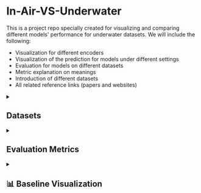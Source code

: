 # In-Air-VS-Underwater
This is a project repo specially created for visualizing and comparing different models' performance for underwater datasets. We will include the following:
- Visualization for different encoders
- Visualization of the prediction for models under different settings
- Evaluation for models on different datasets
- Metric explanation on meanings
- Introduction of different datasets
- All related reference links (papers and websites)

<details>

<summary><h2>Datasets</h2></summary>
### Underwater Datasets

#### FLSea Stereo Dataset(Note that this dataset had been proofed that is not usable due to bad image quality, calibration quality, depth quality
- **Size**: Comprises 4 distinct stereo subsets with each subset containing thousands of image pairs, totaling over 7337(3803+2362+867+305) synchronized stereo image pairs. The dataset ptovides both RGB images and dense depth maps.
- **Issues**: The distribution of the subset is pretty skew, as it contains two extreme small subsets(smaller than 1000), and the total number of samples is quite small to be directly used for training and finetuning. On the other hand, depth maps were generated based on SFM techniques, so it contains large missing parts within the depth maps. The most important issue is that it is not a close-up dataset as expected.
- **Content**: Consists of high-resolution RGB underwater images acquired in shallow Mediterranean waters near Israel. Each stereo pair is accompanied by detailed calibration data—including intrinsic and extrinsic camera parameters—and ground truth depth maps generated using photogrammetry. The dataset features diverse underwater scenes showcasing coral reefs, marine flora and fauna, and various natural and man-made structures.
- **Purpose**: Designed to support research in underwater computer vision tasks such as depth estimation, 3D reconstruction, visual odometry, SLAM, obstacle detection, and autonomous underwater navigation. We decide to use it for accessing understandbility of the model for underwater rather than understandbility for close-up scenes.
- **Source**: [FLSea Dataset Publication](https://arxiv.org/abs/2302.12772) | [GTS.AI FLSea Stereo Dataset](https://gts.ai/dataset-download/flsea-stereo-dataset/)
- **Sample Images**:
  
<table>
  <tr>
    <td align="center">First Subset, img id 000006 left</td>
    <td align="center">First Subset, img id 000006 right</td>
    <td align="center">First Subset, img id 000006 absolute left depth</td>
    <td align="center">First Subset, img id 000006 normalized left depth</td>
  </tr>
  <tr>
    <td align="center"><img src="images/01_000006_L.png" alt="First Subset, img id 000006 left" width="400"/></td>
    <td align="center"><img src="images/01_000006_R.png" alt="First Subset, img id 000006 right" width="400"/></td>
    <td align="center"><img src="images/LFT_01_000006_abs_depth.png" alt="First Subset, img id 000006 left" width="400"/></td>
    <td align="center"><img src="images/LFT_01_000006_abs_depth_colored_pure.png" alt="First Subset, img id 000006 right" width="400"/></td>
  </tr>
</table>
#### SQUID — Stereo Quantitative Underwater Image Dataset (Ambient Forward-Looking)

* **Size**: **57** synchronized stereo pairs from four Israeli sites—**Katzaa** (15 pairs, 10–15 m), **Satil** (8 pairs, 20–30 m), **Nachsholim** (13 pairs, 3–6 m), **Mikhmoret** (21 pairs, 10–12 m). Release includes **RAW/TIF** images, **camera calibration files**, and **stereo-derived distance maps**. 
* **Issues**: Small overall scale and site imbalance (15/8/13/21) make it better suited for **quantitative evaluation** than large-scale training/finetuning; stereo-derived distances can have limited coverage in texture-poor/occluded regions. *(Assessment based on dataset composition and its evaluation-oriented materials.)* 
* **Content**: Natural **ambient-light**, **forward-looking** underwater scenes spanning tropical (Red Sea) and temperate (Mediterranean) waters; in-scene **color charts** support color-constancy evaluation; each sample includes a **true distance map** computed from stereo. 

* **Purpose**: Designed primarily for **quantitative evaluation of single-image underwater color restoration** using stereo distances as reference; also useful for small-scale analysis of stereo/depth feasibility across water types. Official materials provide a paper, dataset splits, and **evaluation code**.

* **Source**: [Publication (arXiv)](https://arxiv.org/abs/1811.01343) | [Dataset Page](https://csms.haifa.ac.il/profiles/tTreibitz/datasets/ambient_forwardlooking/index.html) | [Evaluation Code (GitHub)](https://github.com/danaberman/underwater-hl)

* **Sample Images**:

<table>
  <tr>
    <td align="center">Site: Katzaa — Left</td>
    <td align="center">Site: Katzaa — Right</td>
    <td align="center">True Distance(left)</td>
    <td align="center">True Distance(right, lower quality)</td>
  </tr>
  <tr>
    <td align="center"><img src="images/000000limg.png" alt="Katzaa example left" width="400"/></td>
    <td align="center"><img src="images/000000rimg.png" alt="Katzaa example right" width="400"/></td>
    <td align="center"><img src="images/000000l.png" alt="True Distance(left)" width="400"/></td>
    <td align="center"><img src="images/000000r.png" alt="True Distance(right, lower quality)" width="400"/></td>
  </tr>
</table>



### In-Air Stereo Datasets
#### TartanAir (A Dataset to Push the Limits of Visual SLAM)
- **Size**: Approximately 1 million frames (around 4 TB of data) collected from 1037 long motion sequences. It provides left and right RGB image pairs and corresponding depth maps. It also provides pose of the given cameras which may be useful in the future. 
- **Issue**: Similarly, the depth range of Tartan-Air is still too large. For exmaple, the given sample shown below is of 1.94~77.81 meters.
- **Content**: Multi-modal sensor data captured in photo-realistic simulated environments using Unreal Engine and AirSim. Includes synchronized stereo RGB images, depth maps, segmentation labels, optical flow, LiDAR point clouds, and precise camera poses under diverse conditions such as varying lighting, weather, and dynamic scenes. This dataset is much more larger than the FlSEA dataset mentioned above, which has already shown with good performance of monocular depth estimzatin for underwater environment. In other words, it could be used for training some SOTA models from scratch or doing funtuning.
- **Purpose**: To serve as a challenging benchmark for advancing Visual SLAM and robot navigation algorithms by providing extensive, diverse, and high-fidelity data that mimics real-world complexities.
- **Source**: [TartanAir Dataset Website](http://theairlab.org/tartanair-dataset/) | [Paper](https://arxiv.org/abs/2003.14338)
<span style="color:red">Note that it contains several subsets for underwater environment.</span>
- **Note that it contains several subsets for underwater environment.**
- **Sample Images**:
  
<table>
  <tr>
    <td align="center">amusement, Easy, P001, id000000, left</td>
    <td align="center">amusement, Easy, P001, id000000, right</td>
    <td align="center">amusement, Easy, P001, id000000, left absolute depth</td>
    <td align="center">amusement, Easy, P001, id000000, normalized left depth</td>
  </tr>
  <tr>
    <td align="center"><img src="images/000000_left.png" alt="First Subset, img id 000006 left" width="400"/></td>
    <td align="center"><img src="images/000000_right.png" alt="First Subset, img id 000006 right" width="400"/></td>
    <td align="center"><img src="images/000000_left_depth_raw.png" alt="First Subset, img id 000006 left" width="400"/></td>
    <td align="center"><img src="images/000000_left_depth_norm_color.png" alt="First Subset, img id 000006 right" width="400"/></td>
  </tr>
</table>

#### ScanNet
- **Size**: 1513 scanned indoor scenes with over 2.5 million RGB-D frames. Compared with Tartan-Air, the previous one mainly forcusing on out-door scenes and ScanNet focus more on in-door world, which is more likely to satisfied our close-up settings. The depth maps could be rendered into 16-bit png format, which scale is of millimeter. The sample shown beloew is of depth range 1159mm~3763mm(within 4m)
- **Content**: Rich indoor scene data captured with RGB-D sensors, including RGB images, depth maps, and 3D reconstructed meshes. Each scan is accompanied by detailed semantic annotations for objects and surfaces. 
- **Issues**: ScanNet does not originally provide stereo pairs, but it provides the trajectory of the camera, which is more limited. Besides, it would be a good source for unrectified stereo depth/disparity estimation. The depth maps also got missing values which is shown below(the missing proportion is smaller than FlSEA).
- **Purpose**: To facilitate research in 3D reconstruction, semantic segmentation, object recognition, and overall scene understanding in complex indoor environments.
- **Source**: [Project Website](http://www.scan-net.org/) | [Paper](https://arxiv.org/abs/1702.04405)
- **Sample Images**:
  
<table>
  <tr>
    <td align="center">scene0370_00, id0, the first frame</td>
    <td align="center">scene0370_00, id100, the thrid frame</td>
    <td align="center">scene0370_00, id0 16-bit depth</td>
    <td align="center">scene0370_00, id0 8-bit</td>
    <td align="center">scene0370_00, id0 normalized depth</td>
  </tr>
  <tr>
    <td align="center"><img src="images/0.jpg" alt="First Subset, img id 000006 left" width="400"/></td>
    <td align="center"><img src="images/100.jpg" alt="First Subset, img id 000006 left" width="400"/></td>
    <td align="center"><img src="images/0.png" alt="First Subset, img id 000006 right" width="400"/></td>
    <td align="center"><img src="images/0_depth_raw.png" alt="First Subset, img id 000006 left" width="400"/></td>
    <td align="center"><img src="images/0_colored_pure.png" alt="First Subset, img id 000006 right" width="400"/></td>
  </tr>
</table>


#### Middlebury Stereo Dataset
- **Size**: Approximately 8–15 high-resolution stereo image pairs, with the overall data volume typically under 1 GB.
- **Content**: Consists of rectified stereo RGB image pairs captured in controlled indoor settings, each accompanied by dense and accurate ground truth disparity maps (which can be converted to depth information using camera calibration parameters).
- **Purpose**: Serves as a classical benchmark for stereo matching and depth estimation algorithms, enabling precise evaluation of disparity calculation and 3D reconstruction methods.
- **Source**: [Middlebury Stereo Benchmark](https://vision.middlebury.edu/stereo/)
- **Samples**:
  This dataset only got a few samples, which could be directly preview online.
#### Others:
- [Scene Flow](https://lmb.informatik.uni-freiburg.de/resources/datasets/SceneFlowDatasets.en.html)
- [Falling Things](https://research.nvidia.com/publication/2018-06_Falling-Things)
- [HR-VS](https://drive.google.com/file/d/1SgEIrH_IQTKJOToUwR1rx4-237sThUqX/view)
- [CREStereo Dataset](https://github.com/megvii-research/CREStereo/blob/master/dataset_download.sh)
- [InStereo2K](https://github.com/YuhuaXu/StereoDataset)
- [Middlebury](https://vision.middlebury.edu/stereo/data/)
- [Sintel Stereo](http://sintel.is.tue.mpg.de/stereo)
- [ETH3D](https://www.eth3d.net/datasets#low-res-two-view-training-data)
Here we did not introduce KITTI series datasets as they are really well known.

### In-Air Table-Top Datasets
#### StereOBJ-1M (Large-scale Stereo Image Dataset for 6D Object Pose Estimation)
- **Size**: Over 393K stereo image frames and more than 1.5M 6D pose annotations, collected from 182 scenes across 11 different environments. It is a table-top pose estimation dataset, which would be a good choice for accessing the performance for close-up environment.
- **Content**: Stereo RGB images capturing 18 diverse objects—including symmetric, transparent, and reflective items—under challenging conditions such as occlusion, specularity, and varying illumination. Each image is fully annotated with accurate 6D object pose data, along with instance masks and bounding boxes.
- **Issues**: This dataset does not originally provide ground truth depth, which would be a challenge to train supervised models and doing evaluatio on unsupervised models. As most unsupervised models still doing evaluation on groud truth depth. The stereo pairs are stored in a single image.
- **Purpose**: Designed to advance research in 6D object pose estimation by providing a large-scale, challenging benchmark that addresses common real-world issues like transparency, occlusion, and environmental variations in stereo imagery.
- **Source**: [arXiv:2109.10115](https://arxiv.org/abs/2109.10115) | [Project Website](https://sites.google.com/view/stereobj-1m)
- **Sample Images**:
  
<table>
  <tr>
    <td align="center"><img src="images/562eec275ab81985045d2b5ebfacc5c.jpg" alt="First Subset, img id 000006 left" width="400"/></td>
    <td align="center"><img src="images/711e2bf7950c55f37104332a4b09081.jpg" alt="First Subset, img id 000006 left" width="400"/></td>
  </tr>
</table>

#### STIOS Dataset (Stereo Instances on Surfaces)
- **Size**: The dataset comprises a large collection of high-resolution stereo image pairs; exact numbers can be found on the official webpage, but it typically contains on the order of hundreds to thousands of stereo pairs. It contains two similar subset that capture the same scene with two different cameras. We could regarded as the same. In each subset, there are 8 different scenes with 24 different stereo images each. Besides, the dataset is of table-top settings.
- **Content**: This dataset features high-quality stereo RGB images captured from various surfaces in diverse environments. Each stereo pair is accompanied by detailed annotations including object instance segmentation masks and, where available, depth information, targeting challenging conditions such as occlusion, transparency, and specular reflections. In summary, it contains normals, pcd, depth, RGB, and instanca annotations.
- **Issues**: The overall dataset size is the smallest one up to know, which is only able to use it for accessing the performance of the model(testing only)
- **Purpose**: Designed to advance research in stereo vision, object instance segmentation, and 6D object pose estimation, the STIOS dataset provides a challenging benchmark for developing and evaluating algorithms under real-world conditions.
- **Source**: [Dataset Website](https://www.dlr.de/en/rm/research/publications-and-downloads/datasets/stereoinstancesonsurfaces)
- **Sample Images**:
  <table>
  <tr>
    <td align="center">left image</td>
    <td align="center">right image</td>
    <td align="center">depth map</td>
    <td align="center">pcd map</td>
    <td align="center">normals map</td>
  </tr>
  <tr>
    <td align="center"><img src="images/15b4fee0c421c0520b06d07e474247b.png" alt="First Subset, img id 000006 left" width="400"/></td>
    <td align="center"><img src="images/b28c9aa03bdab0743ab662306387a55.png" alt="First Subset, img id 000006 left" width="400"/></td>
    <td align="center"><img src="images/99bc389f7d8470c15e1db0d1782da20.png" alt="First Subset, img id 000006 right" width="400"/></td>
    <td align="center"><img src="images/a6f636a51592bfe61e01d73e6bd205d.png" alt="First Subset, img id 000006 left" width="400"/></td>
    <td align="center"><img src="images/8d0a71afb047aaf03d4d5bc969bd589.png" alt="First Subset, img id 000006 right" width="400"/></td>
  </tr>
</table>
</details>

<details>

<summary><h2>Evaluation Metrics</h2></summary>
This section describes the evaluation metrics used to assess the performance of depth estimation and stereo matching algorithms.
Besides, during evaluation, we may only evaluate areas that got non-zero groud turth or within a specific value range in order to aviod make evaluation on meaningless areas and raise with high bias due to ground truth abnormal distribution.
For exmaple, we may only evaluate the metrics that within 5m, and masked the rest of the image.
### Standard Depth Metrics

Our evaluation follows standard metrics used in depth estimation literature:

| Metric | Description | Formula | Better | Meaning |
|--------|-------------|---------|--------|---------|
| abs_rel | Absolute Relative Error | $\frac{1}{N} \sum_{i=1}^{N} \frac{\|d_i - \hat{d}_i\|}{\hat{d}_i}$ | Lower | Measures the average relative depth error, normalized by the true depth. Less sensitive to errors in far regions compared to absolute metrics. |
| sq_rel | Squared Relative Error | $\frac{1}{N} \sum_{i=1}^{N} \frac{\|d_i - \hat{d}_i\|^2}{\hat{d}_i}$ | Lower | Emphasizes larger depth errors by squaring the difference. Particularly sensitive to outliers and severe estimation errors. |
| rms | Root Mean Squared Error | $\sqrt{\frac{1}{N} \sum_{i=1}^{N} \|d_i - \hat{d}_i\|^2}$ | Lower | Measures the average magnitude of depth errors in metric units (e.g., meters). Gives higher weight to larger errors. |
| log_rms | Log Root Mean Squared Error | $\sqrt{\frac{1}{N} \sum_{i=1}^{N} \|\log(d_i) - \log(\hat{d}_i)\|^2}$ | Lower | Measures errors in logarithmic space, making it more sensitive to depth errors in close regions while being more tolerant to errors in distant regions. |
| a1 | Threshold Accuracy (delta < 1.25) | $\%$ of $\max(\frac{d_i}{\hat{d}_i}, \frac{\hat{d}_i}{d_i}) < 1.25$ | Higher | Percentage of pixels where the relative error is within 25%. Indicates high-quality depth predictions. |
| a2 | Threshold Accuracy (delta < 1.25²) | $\%$ of $\max(\frac{d_i}{\hat{d}_i}, \frac{\hat{d}_i}{d_i}) < 1.25^2$ | Higher | Percentage of pixels where the relative error is within 56.25%. Provides a more relaxed accuracy measure. |
| a3 | Threshold Accuracy (delta < 1.25³) | $\%$ of $\max(\frac{d_i}{\hat{d}_i}, \frac{\hat{d}_i}{d_i}) < 1.25^3$ | Higher | Percentage of pixels where the relative error is within 95.31%. Identifies regions with significant errors. |
| scale | Scaling Factor | $\text{median}(\hat{d}) / \text{median}(d)$ | - | The ratio used to align prediction and ground truth depths for scale-ambiguous methods (like monocular depth estimation). Not a performance metric but used for analysis. |

where $d_i$ is the predicted depth and $\hat{d}_i$ is the ground truth depth.

### Stereo-Specific Metrics
Note that for stereo matching, we could also use those depth metrics mentioned above, just modify it into comparision between disparity will be enough.
For evaluating stereo matching algorithms, we include:

| Metric     | Description                   | Formula                                                                                                            | Better | Meaning                                                                                                                                                          |
| ---------- | ----------------------------- | ------------------------------------------------------------------------------------------------------------------ | ------ | ---------------------------------------------------------------------------------------------------------------------------------------------------------------- |
| EPE-all    | End-Point Error               | \$\frac{1}{N} \sum\_{i=1}^{N} \|disp\_i - \hat{disp}\_i\|\$                                                        | Lower  | Average absolute disparity error in pixels. Directly measures the accuracy of disparity estimation without converting to depth.                                  |
| >3px Error(bad3) | Absolute Disparity Error Rate | \$%\$ of pixels where $\|disp\_i - \hat{disp}\_i\| > 3\$                                                           | Lower  | Percentage of pixels whose disparity error exceeds 3 pixels. A widely used absolute-threshold error metric in stereo evaluation.                                 |
| D1-all     | Disparity Error Rate          | \$%\$ of pixels where $\|disp\_i - \hat{disp}\_i\| > 3\$ AND $\|disp\_i - \hat{disp}\_i\| / \hat{disp}\_i > 0.05\$ | Lower  | Percentage of pixels with "significant" disparity errors (>3px absolute **and** >5% relative). This is the standard error metric for the KITTI Stereo benchmark. |


### Image Synthesis Metrics

For evaluating image reconstruction quality:

| Metric | Description | Formula | Better | Meaning |
|--------|-------------|---------|--------|---------|
| PSNR | Peak Signal-to-Noise Ratio | $20 \cdot \log_{10}\left(\frac{MAX_I}{\sqrt{MSE}}\right)$ | Higher | Measures the ratio between the maximum possible signal power and the noise power. Higher values indicate better quality. Generally, values above 30dB indicate good reconstruction. |
| SSIM | Structural Similarity Index | $\frac{(2\mu_x\mu_y + C_1)(2\sigma_{xy} + C_2)}{(\mu_x^2 + \mu_y^2 + C_1)(\sigma_x^2 + \sigma_y^2 + C_2)}$ | Higher | Measures the perceived similarity between images by considering luminance, contrast, and structure. Values range from 0 to 1, with 1 indicating perfect similarity. More aligned with human perception than PSNR. |
| photo_rmse | Photometric RMSE | $\sqrt{\frac{1}{N} \sum_{i=1}^{N} \|I_i - \hat{I}_i\|^2}$ | Lower | Root mean squared error between pixel values in the reconstructed and ground truth images. Directly measures pixel-wise accuracy of image reconstruction. |

where $I_i$ is the reconstructed image and $\hat{I}_i$ is the ground truth image.


</details>



<details>
<summary><h2>📊 Baseline Visualization</h2></summary>
TartanAir Underwater Visualization (Zero-shot)
<div style="overflow-x: auto; position: relative;">
<table>
<thead>
<tr>
<th rowspan="2" align="center" style="position: sticky; left: 0; z-index: 10; background: white;">Sample Images<br>(Left | Right | GT)</th>
<th colspan="3" align="center">Foundation Stereo</th>
<th colspan="3" align="center">Stereo Anywhere</th>
<th colspan="3" align="center">Selective Raft</th>
<th colspan="3" align="center">Selective IGEV</th>
<th colspan="3" align="center">IGEV++</th>
<th colspan="3" align="center">Raft Stereo</th>
<th colspan="3" align="center">Tiodepth</th>
<th colspan="3" align="center">Unimatch</th>
<th colspan="3" align="center">AAnet</th>
<th colspan="3" align="center">PSMNet</th>
</tr>
<tr>
<th align="center">Training Dataset</th>
<th align="center">Pred Disparity<br>(Inverse Depth)</th>
<th align="center">Error Map</th>
<th align="center">Training Dataset</th>
<th align="center">Pred Disparity<br>(Inverse Depth)</th>
<th align="center">Error Map</th>
<th align="center">Training Dataset</th>
<th align="center">Pred Disparity<br>(Inverse Depth)</th>
<th align="center">Error Map</th>
<th align="center">Training Dataset</th>
<th align="center">Pred Disparity<br>(Inverse Depth)</th>
<th align="center">Error Map</th>
<th align="center">Training Dataset</th>
<th align="center">Pred Disparity<br>(Inverse Depth)</th>
<th align="center">Error Map</th>
<th align="center">Training Dataset</th>
<th align="center">Pred Disparity<br>(Inverse Depth)</th>
<th align="center">Error Map</th>
<th align="center">Training Dataset</th>
<th align="center">Pred Disparity<br>(Inverse Depth)</th>
<th align="center">Error Map</th>
<th align="center">Training Dataset</th>
<th align="center">Pred Disparity<br>(Inverse Depth)</th>
<th align="center">Error Map</th>
<th align="center">Training Dataset</th>
<th align="center">Pred Disparity<br>(Inverse Depth)</th>
<th align="center">Error Map</th>
<th align="center">Training Dataset</th>
<th align="center">Pred Disparity<br>(Inverse Depth)</th>
<th align="center">Error Map</th>
</tr>
</thead>
<tbody>
<tr>
<td align="center" style="position: sticky; left: 0; z-index: 10; background: white;">
<b>Sample_001</b><br>
<img src="images/000000_left.png" width="80" title="Left Image">
<img src="images/000000_left.png" width="80" title="Right Image">
<img src="images/000000_left.png" width="80" title="GT Disparity">
</td>
<td align="center">CREStereo</td>
<td align="center"><img src="assets/tartanair/sample_001/foundation_stereo_pred.png" width="100"></td>
<td align="center"><img src="assets/tartanair/sample_001/foundation_stereo_error.png" width="100"></td>
<td align="center">MiDaS</td>
<td align="center"><img src="assets/tartanair/sample_001/stereo_anywhere_pred.png" width="100"></td>
<td align="center"><img src="assets/tartanair/sample_001/stereo_anywhere_error.png" width="100"></td>
<td align="center">SceneFlow</td>
<td align="center"><img src="assets/tartanair/sample_001/selective_raft_pred.png" width="100"></td>
<td align="center"><img src="assets/tartanair/sample_001/selective_raft_error.png" width="100"></td>
<td align="center">SceneFlow</td>
<td align="center"><img src="assets/tartanair/sample_001/selective_igev_pred.png" width="100"></td>
<td align="center"><img src="assets/tartanair/sample_001/selective_igev_error.png" width="100"></td>
<td align="center">SceneFlow</td>
<td align="center"><img src="assets/tartanair/sample_001/igev_pp_pred.png" width="100"></td>
<td align="center"><img src="assets/tartanair/sample_001/igev_pp_error.png" width="100"></td>
<td align="center">SceneFlow</td>
<td align="center"><img src="assets/tartanair/sample_001/raft_stereo_pred.png" width="100"></td>
<td align="center"><img src="assets/tartanair/sample_001/raft_stereo_error.png" width="100"></td>
<td align="center">SceneFlow+KITTI</td>
<td align="center"><img src="assets/tartanair/sample_001/tiodepth_pred.png" width="100"></td>
<td align="center"><img src="assets/tartanair/sample_001/tiodepth_error.png" width="100"></td>
<td align="center">SceneFlow</td>
<td align="center"><img src="assets/tartanair/sample_001/unimatch_pred.png" width="100"></td>
<td align="center"><img src="assets/tartanair/sample_001/unimatch_error.png" width="100"></td>
<td align="center">SceneFlow</td>
<td align="center"><img src="assets/tartanair/sample_001/aanet_pred.png" width="100"></td>
<td align="center"><img src="assets/tartanair/sample_001/aanet_error.png" width="100"></td>
<td align="center">SceneFlow</td>
<td align="center"><img src="assets/tartanair/sample_001/psmnet_pred.png" width="100"></td>
<td align="center"><img src="assets/tartanair/sample_001/psmnet_error.png" width="100"></td>
</tr>
<tr>
<td align="center" style="position: sticky; left: 0; z-index: 10; background: white;">
<b>Sample_002</b><br>
<img src="assets/tartanair/sample_002/left.png" width="80" title="Left Image">
<img src="assets/tartanair/sample_002/right.png" width="80" title="Right Image">
<img src="assets/tartanair/sample_002/gt.png" width="80" title="GT Disparity">
</td>
<td align="center">CREStereo</td>
<td align="center"><img src="assets/tartanair/sample_002/foundation_stereo_pred.png" width="100"></td>
<td align="center"><img src="assets/tartanair/sample_002/foundation_stereo_error.png" width="100"></td>
<td align="center">MiDaS</td>
<td align="center"><img src="assets/tartanair/sample_002/stereo_anywhere_pred.png" width="100"></td>
<td align="center"><img src="assets/tartanair/sample_002/stereo_anywhere_error.png" width="100"></td>
<td align="center">SceneFlow</td>
<td align="center"><img src="assets/tartanair/sample_002/selective_raft_pred.png" width="100"></td>
<td align="center"><img src="assets/tartanair/sample_002/selective_raft_error.png" width="100"></td>
<td align="center">SceneFlow</td>
<td align="center"><img src="assets/tartanair/sample_002/selective_igev_pred.png" width="100"></td>
<td align="center"><img src="assets/tartanair/sample_002/selective_igev_error.png" width="100"></td>
<td align="center">SceneFlow</td>
<td align="center"><img src="assets/tartanair/sample_002/igev_pp_pred.png" width="100"></td>
<td align="center"><img src="assets/tartanair/sample_002/igev_pp_error.png" width="100"></td>
<td align="center">SceneFlow</td>
<td align="center"><img src="assets/tartanair/sample_002/raft_stereo_pred.png" width="100"></td>
<td align="center"><img src="assets/tartanair/sample_002/raft_stereo_error.png" width="100"></td>
<td align="center">SceneFlow+KITTI</td>
<td align="center"><img src="assets/tartanair/sample_002/tiodepth_pred.png" width="100"></td>
<td align="center"><img src="assets/tartanair/sample_002/tiodepth_error.png" width="100"></td>
<td align="center">SceneFlow</td>
<td align="center"><img src="assets/tartanair/sample_002/unimatch_pred.png" width="100"></td>
<td align="center"><img src="assets/tartanair/sample_002/unimatch_error.png" width="100"></td>
<td align="center">SceneFlow</td>
<td align="center"><img src="assets/tartanair/sample_002/aanet_pred.png" width="100"></td>
<td align="center"><img src="assets/tartanair/sample_002/aanet_error.png" width="100"></td>
<td align="center">SceneFlow</td>
<td align="center"><img src="assets/tartanair/sample_002/psmnet_pred.png" width="100"></td>
<td align="center"><img src="assets/tartanair/sample_002/psmnet_error.png" width="100"></td>
</tr>
<tr>
<td align="center" style="position: sticky; left: 0; z-index: 10; background: white;">
<b>Sample_003</b><br>
<img src="assets/tartanair/sample_003/left.png" width="80" title="Left Image">
<img src="assets/tartanair/sample_003/right.png" width="80" title="Right Image">
<img src="assets/tartanair/sample_003/gt.png" width="80" title="GT Disparity">
</td>
<td align="center">CREStereo</td>
<td align="center"><img src="assets/tartanair/sample_003/foundation_stereo_pred.png" width="100"></td>
<td align="center"><img src="assets/tartanair/sample_003/foundation_stereo_error.png" width="100"></td>
<td align="center">MiDaS</td>
<td align="center"><img src="assets/tartanair/sample_003/stereo_anywhere_pred.png" width="100"></td>
<td align="center"><img src="assets/tartanair/sample_003/stereo_anywhere_error.png" width="100"></td>
<td align="center">SceneFlow</td>
<td align="center"><img src="assets/tartanair/sample_003/selective_raft_pred.png" width="100"></td>
<td align="center"><img src="assets/tartanair/sample_003/selective_raft_error.png" width="100"></td>
<td align="center">SceneFlow</td>
<td align="center"><img src="assets/tartanair/sample_003/selective_igev_pred.png" width="100"></td>
<td align="center"><img src="assets/tartanair/sample_003/selective_igev_error.png" width="100"></td>
<td align="center">SceneFlow</td>
<td align="center"><img src="assets/tartanair/sample_003/igev_pp_pred.png" width="100"></td>
<td align="center"><img src="assets/tartanair/sample_003/igev_pp_error.png" width="100"></td>
<td align="center">SceneFlow</td>
<td align="center"><img src="assets/tartanair/sample_003/raft_stereo_pred.png" width="100"></td>
<td align="center"><img src="assets/tartanair/sample_003/raft_stereo_error.png" width="100"></td>
<td align="center">SceneFlow+KITTI</td>
<td align="center"><img src="assets/tartanair/sample_003/tiodepth_pred.png" width="100"></td>
<td align="center"><img src="assets/tartanair/sample_003/tiodepth_error.png" width="100"></td>
<td align="center">SceneFlow</td>
<td align="center"><img src="assets/tartanair/sample_003/unimatch_pred.png" width="100"></td>
<td align="center"><img src="assets/tartanair/sample_003/unimatch_error.png" width="100"></td>
<td align="center">SceneFlow</td>
<td align="center"><img src="assets/tartanair/sample_003/aanet_pred.png" width="100"></td>
<td align="center"><img src="assets/tartanair/sample_003/aanet_error.png" width="100"></td>
<td align="center">SceneFlow</td>
<td align="center"><img src="assets/tartanair/sample_003/psmnet_pred.png" width="100"></td>
<td align="center"><img src="assets/tartanair/sample_003/psmnet_error.png" width="100"></td>
</tr>
</tbody>
</table>
</div>


SQUID Visualization (Zero-shot)
<table>
<thead>
<tr>
<th rowspan="2" align="center">Sample Name</th>
<th colspan="3" align="center">Foundation Stereo</th>
<th colspan="3" align="center">Stereo Anywhere</th>
<th colspan="3" align="center">Selective Raft</th>
<th colspan="3" align="center">Selective IGEV</th>
<th colspan="3" align="center">IGEV++</th>
<th colspan="3" align="center">Raft Stereo</th>
<th colspan="3" align="center">Tiodepth</th>
<th colspan="3" align="center">Unimatch</th>
<th colspan="3" align="center">AAnet</th>
<th colspan="3" align="center">PSMNet</th>
</tr>
<tr>
<th align="center">Training Dataset</th>
<th align="center">Left Disparity<br>(Inverse Depth)</th>
<th align="center">GT Disparity<br>(Inverse Depth)</th>
<th align="center">Training Dataset</th>
<th align="center">Left Disparity<br>(Inverse Depth)</th>
<th align="center">GT Disparity<br>(Inverse Depth)</th>
<th align="center">Training Dataset</th>
<th align="center">Left Disparity<br>(Inverse Depth)</th>
<th align="center">GT Disparity<br>(Inverse Depth)</th>
<th align="center">Training Dataset</th>
<th align="center">Left Disparity<br>(Inverse Depth)</th>
<th align="center">GT Disparity<br>(Inverse Depth)</th>
<th align="center">Training Dataset</th>
<th align="center">Left Disparity<br>(Inverse Depth)</th>
<th align="center">GT Disparity<br>(Inverse Depth)</th>
<th align="center">Training Dataset</th>
<th align="center">Left Disparity<br>(Inverse Depth)</th>
<th align="center">GT Disparity<br>(Inverse Depth)</th>
<th align="center">Training Dataset</th>
<th align="center">Left Disparity<br>(Inverse Depth)</th>
<th align="center">GT Disparity<br>(Inverse Depth)</th>
<th align="center">Training Dataset</th>
<th align="center">Left Disparity<br>(Inverse Depth)</th>
<th align="center">GT Disparity<br>(Inverse Depth)</th>
<th align="center">Training Dataset</th>
<th align="center">Left Disparity<br>(Inverse Depth)</th>
<th align="center">GT Disparity<br>(Inverse Depth)</th>
<th align="center">Training Dataset</th>
<th align="center">Left Disparity<br>(Inverse Depth)</th>
<th align="center">GT Disparity<br>(Inverse Depth)</th>
</tr>
</thead>
<tbody>
<tr>
<td align="center"><b>SQUID_001</b></td>
<td align="center">KITTI</td>
<td align="center"><img src="assets/squid/squid_001/kitti_left.png" width="100"></td>
<td align="center"><img src="assets/squid/squid_001/kitti_gt.png" width="100"></td>
<td align="center">SceneFlow</td>
<td align="center"><img src="assets/squid/squid_001/sceneflow_left.png" width="100"></td>
<td align="center"><img src="assets/squid/squid_001/sceneflow_gt.png" width="100"></td>
<td align="center">Middlebury</td>
<td align="center"><img src="assets/squid/squid_001/middlebury_left.png" width="100"></td>
<td align="center"><img src="assets/squid/squid_001/middlebury_gt.png" width="100"></td>
<td align="center">ETH3D</td>
<td align="center"><img src="assets/squid/squid_001/eth3d_left.png" width="100"></td>
<td align="center"><img src="assets/squid/squid_001/eth3d_gt.png" width="100"></td>
<td align="center">DrivingStereo</td>
<td align="center"><img src="assets/squid/squid_001/drivingstereo_left.png" width="100"></td>
<td align="center"><img src="assets/squid/squid_001/drivingstereo_gt.png" width="100"></td>
<td align="center">Sintel</td>
<td align="center"><img src="assets/squid/squid_001/sintel_left.png" width="100"></td>
<td align="center"><img src="assets/squid/squid_001/sintel_gt.png" width="100"></td>
<td align="center">InStereo2K</td>
<td align="center"><img src="assets/squid/squid_001/instereo2k_left.png" width="100"></td>
<td align="center"><img src="assets/squid/squid_001/instereo2k_gt.png" width="100"></td>
<td align="center">HR-VS</td>
<td align="center"><img src="assets/squid/squid_001/hrvs_left.png" width="100"></td>
<td align="center"><img src="assets/squid/squid_001/hrvs_gt.png" width="100"></td>
<td align="center">Booster</td>
<td align="center"><img src="assets/squid/squid_001/booster_left.png" width="100"></td>
<td align="center"><img src="assets/squid/squid_001/booster_gt.png" width="100"></td>
<td align="center">Spring</td>
<td align="center"><img src="assets/squid/squid_001/spring_left.png" width="100"></td>
<td align="center"><img src="assets/squid/squid_001/spring_gt.png" width="100"></td>
</tr>
<tr>
<td align="center"><b>SQUID_002</b></td>
<td align="center">KITTI</td>
<td align="center"><img src="assets/squid/squid_002/kitti_left.png" width="100"></td>
<td align="center"><img src="assets/squid/squid_002/kitti_gt.png" width="100"></td>
<td align="center">SceneFlow</td>
<td align="center"><img src="assets/squid/squid_002/sceneflow_left.png" width="100"></td>
<td align="center"><img src="assets/squid/squid_002/sceneflow_gt.png" width="100"></td>
<td align="center">Middlebury</td>
<td align="center"><img src="assets/squid/squid_002/middlebury_left.png" width="100"></td>
<td align="center"><img src="assets/squid/squid_002/middlebury_gt.png" width="100"></td>
<td align="center">ETH3D</td>
<td align="center"><img src="assets/squid/squid_002/eth3d_left.png" width="100"></td>
<td align="center"><img src="assets/squid/squid_002/eth3d_gt.png" width="100"></td>
<td align="center">DrivingStereo</td>
<td align="center"><img src="assets/squid/squid_002/drivingstereo_left.png" width="100"></td>
<td align="center"><img src="assets/squid/squid_002/drivingstereo_gt.png" width="100"></td>
<td align="center">Sintel</td>
<td align="center"><img src="assets/squid/squid_002/sintel_left.png" width="100"></td>
<td align="center"><img src="assets/squid/squid_002/sintel_gt.png" width="100"></td>
<td align="center">InStereo2K</td>
<td align="center"><img src="assets/squid/squid_002/instereo2k_left.png" width="100"></td>
<td align="center"><img src="assets/squid/squid_002/instereo2k_gt.png" width="100"></td>
<td align="center">HR-VS</td>
<td align="center"><img src="assets/squid/squid_002/hrvs_left.png" width="100"></td>
<td align="center"><img src="assets/squid/squid_002/hrvs_gt.png" width="100"></td>
<td align="center">Booster</td>
<td align="center"><img src="assets/squid/squid_002/booster_left.png" width="100"></td>
<td align="center"><img src="assets/squid/squid_002/booster_gt.png" width="100"></td>
<td align="center">Spring</td>
<td align="center"><img src="assets/squid/squid_002/spring_left.png" width="100"></td>
<td align="center"><img src="assets/squid/squid_002/spring_gt.png" width="100"></td>
</tr>
<tr>
<td align="center"><b>SQUID_003</b></td>
<td align="center">KITTI</td>
<td align="center"><img src="assets/squid/squid_003/kitti_left.png" width="100"></td>
<td align="center"><img src="assets/squid/squid_003/kitti_gt.png" width="100"></td>
<td align="center">SceneFlow</td>
<td align="center"><img src="assets/squid/squid_003/sceneflow_left.png" width="100"></td>
<td align="center"><img src="assets/squid/squid_003/sceneflow_gt.png" width="100"></td>
<td align="center">Middlebury</td>
<td align="center"><img src="assets/squid/squid_003/middlebury_left.png" width="100"></td>
<td align="center"><img src="assets/squid/squid_003/middlebury_gt.png" width="100"></td>
<td align="center">ETH3D</td>
<td align="center"><img src="assets/squid/squid_003/eth3d_left.png" width="100"></td>
<td align="center"><img src="assets/squid/squid_003/eth3d_gt.png" width="100"></td>
<td align="center">DrivingStereo</td>
<td align="center"><img src="assets/squid/squid_003/drivingstereo_left.png" width="100"></td>
<td align="center"><img src="assets/squid/squid_003/drivingstereo_gt.png" width="100"></td>
<td align="center">Sintel</td>
<td align="center"><img src="assets/squid/squid_003/sintel_left.png" width="100"></td>
<td align="center"><img src="assets/squid/squid_003/sintel_gt.png" width="100"></td>
<td align="center">InStereo2K</td>
<td align="center"><img src="assets/squid/squid_003/instereo2k_left.png" width="100"></td>
<td align="center"><img src="assets/squid/squid_003/instereo2k_gt.png" width="100"></td>
<td align="center">HR-VS</td>
<td align="center"><img src="assets/squid/squid_003/hrvs_left.png" width="100"></td>
<td align="center"><img src="assets/squid/squid_003/hrvs_gt.png" width="100"></td>
<td align="center">Booster</td>
<td align="center"><img src="assets/squid/squid_003/booster_left.png" width="100"></td>
<td align="center"><img src="assets/squid/squid_003/booster_gt.png" width="100"></td>
<td align="center">Spring</td>
<td align="center"><img src="assets/squid/squid_003/spring_left.png" width="100"></td>
<td align="center"><img src="assets/squid/squid_003/spring_gt.png" width="100"></td>
</tr>
</tbody>
</table>
</details>



